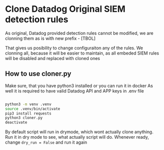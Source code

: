 # Clone Datadog Original SIEM detection rules

As original, Datadog provided detection rules cannot be modified, we are clonning them as is with new prefix - [TBOL]

That gives us posibility to change configuraiton any of the rules. We clonning all, because it will be easier to maintain, as all embeded SIEM rules will be disabled 
and replaced with cloned ones

## How to use cloner.py

Make sure, that you have python3 installed or you can run it in docker
As well it is required to have valid Datadog API and APP keys in .env file

```bash

python3 -m venv .venv
source .venv/bin/activate
pip3 install requests
python3 cloner.py
deactivate

```

By default script will run in drymode, which wont actually clone anything. Run it in dry mode to see, what actually script will do.
Whenever ready, change `dry_run = False` and run it again
